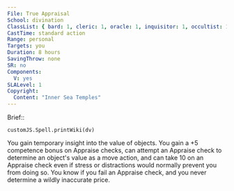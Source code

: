 ```yaml
---
File: True Appraisal
School: divination
ClassList: { bard: 1, cleric: 1, oracle: 1, inquisitor: 1, occultist: 1, witch: 1 }
CastTime: standard action
Range: personal
Targets: you
Duration: 8 hours
SavingThrow: none
SR: no
Components:
  V: yes
SLALevel: 1
Copyright:
  Content: "Inner Sea Temples"
---
```

Brief:: 

```dataviewjs
customJS.Spell.printWiki(dv)
```

You gain temporary insight into the value of objects. You gain a +5 competence bonus on Appraise checks, can attempt an Appraise check to determine an object's value as a move action, and can take 10 on an Appraise check even if stress or distractions would normally prevent you from doing so. You know if you fail an Appraise check, and you never determine a wildly inaccurate price.
